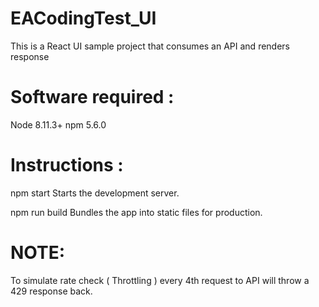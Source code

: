 # EACodingTest_UI
This is a React UI sample project that consumes an API and renders response

# Software required :
Node 8.11.3+
npm  5.6.0

# Instructions :
npm start
    Starts the development server.

  npm run build
    Bundles the app into static files for production.
    
# NOTE:
To simulate rate check ( Throttling ) every 4th request to API will throw a 429 response back.

